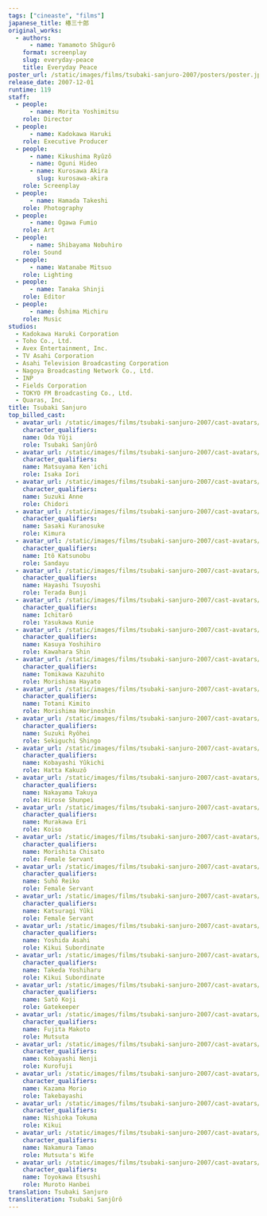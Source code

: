 ```yaml
---
tags: ["cineaste", "films"]
japanese_title: 椿三十郎
original_works:
  - authors:
      - name: Yamamoto Shûgurô
    format: screenplay
    slug: everyday-peace
    title: Everyday Peace
poster_url: /static/images/films/tsubaki-sanjuro-2007/posters/poster.jpg
release_date: 2007-12-01
runtime: 119
staff:
  - people:
      - name: Morita Yoshimitsu
    role: Director
  - people:
      - name: Kadokawa Haruki
    role: Executive Producer
  - people:
      - name: Kikushima Ryûzô
      - name: Oguni Hideo
      - name: Kurosawa Akira
        slug: kurosawa-akira
    role: Screenplay
  - people:
      - name: Hamada Takeshi
    role: Photography
  - people:
      - name: Ogawa Fumio
    role: Art
  - people:
      - name: Shibayama Nobuhiro
    role: Sound
  - people:
      - name: Watanabe Mitsuo
    role: Lighting
  - people:
      - name: Tanaka Shinji
    role: Editor
  - people:
      - name: Ôshima Michiru
    role: Music
studios:
  - Kadokawa Haruki Corporation
  - Toho Co., Ltd.
  - Avex Entertainment, Inc.
  - TV Asahi Corporation
  - Asahi Television Broadcasting Corporation
  - Nagoya Broadcasting Network Co., Ltd.
  - INP
  - Fields Corporation
  - TOKYO FM Broadcasting Co., Ltd.
  - Quaras, Inc.
title: Tsubaki Sanjuro
top_billed_cast:
  - avatar_url: /static/images/films/tsubaki-sanjuro-2007/cast-avatars/yuji-oda-0.jpg
    character_qualifiers:
    name: Oda Yûji
    role: Tsubaki Sanjûrô
  - avatar_url: /static/images/films/tsubaki-sanjuro-2007/cast-avatars/kenichi-matsuyama-0.jpg
    character_qualifiers:
    name: Matsuyama Ken'ichi
    role: Isaka Iori
  - avatar_url: /static/images/films/tsubaki-sanjuro-2007/cast-avatars/anne-suzuki-0.jpg
    character_qualifiers:
    name: Suzuki Anne
    role: Chidori
  - avatar_url: /static/images/films/tsubaki-sanjuro-2007/cast-avatars/kuranosuke-sasaki-0.jpg
    character_qualifiers:
    name: Sasaki Kuranosuke
    role: Kimura
  - avatar_url: /static/images/films/tsubaki-sanjuro-2007/cast-avatars/katsunobu-ito-0.jpg
    character_qualifiers:
    name: Itô Katsunobu
    role: Sandayu
  - avatar_url: /static/images/films/tsubaki-sanjuro-2007/cast-avatars/tsuyoshi-hayashi-0.jpg
    character_qualifiers:
    name: Hayashi Tsuyoshi
    role: Terada Bunji
  - avatar_url: /static/images/films/tsubaki-sanjuro-2007/cast-avatars/ichitaro-0.jpg
    character_qualifiers:
    name: Ichitarô
    role: Yasukawa Kunie
  - avatar_url: /static/images/films/tsubaki-sanjuro-2007/cast-avatars/yoshihiro-kasuya-0.jpg
    character_qualifiers:
    name: Kasuya Yoshihiro
    role: Kawahara Shin
  - avatar_url: /static/images/films/tsubaki-sanjuro-2007/cast-avatars/kazuhito-tomikawa-0.jpg
    character_qualifiers:
    name: Tomikawa Kazuhito
    role: Morishima Hayato
  - avatar_url: /static/images/films/tsubaki-sanjuro-2007/cast-avatars/kimito-totani-0.jpg
    character_qualifiers:
    name: Totani Kimito
    role: Morishima Horinoshin
  - avatar_url: /static/images/films/tsubaki-sanjuro-2007/cast-avatars/ryohei-suzuki-0.jpg
    character_qualifiers:
    name: Suzuki Ryôhei
    role: Sekiguchi Shingo
  - avatar_url: /static/images/films/tsubaki-sanjuro-2007/cast-avatars/yukichi-kobayashi-0.jpg
    character_qualifiers:
    name: Kobayashi Yûkichi
    role: Hatta Kakuzô
  - avatar_url: /static/images/films/tsubaki-sanjuro-2007/cast-avatars/takuya-nakayama-0.jpg
    character_qualifiers:
    name: Nakayama Takuya
    role: Hirose Shunpei
  - avatar_url: /static/images/films/tsubaki-sanjuro-2007/cast-avatars/eri-murakawa-0.jpg
    character_qualifiers:
    name: Murakawa Eri
    role: Koiso
  - avatar_url: /static/images/films/tsubaki-sanjuro-2007/cast-avatars/chisato-morishita-0.jpg
    character_qualifiers:
    name: Morishita Chisato
    role: Female Servant
  - avatar_url: /static/images/films/tsubaki-sanjuro-2007/cast-avatars/reiko-suho-0.jpg
    character_qualifiers:
    name: Suhô Reiko
    role: Female Servant
  - avatar_url: /static/images/films/tsubaki-sanjuro-2007/cast-avatars/yuki-katsuragi-0.jpg
    character_qualifiers:
    name: Katsuragi Yûki
    role: Female Servant
  - avatar_url: /static/images/films/tsubaki-sanjuro-2007/cast-avatars/asahi-yoshida-0.jpg
    character_qualifiers:
    name: Yoshida Asahi
    role: Kikui Subordinate
  - avatar_url: /static/images/films/tsubaki-sanjuro-2007/cast-avatars/yoshiharu-takeda-0.jpg
    character_qualifiers:
    name: Takeda Yoshiharu
    role: Kikui Subordinate
  - avatar_url: /static/images/films/tsubaki-sanjuro-2007/cast-avatars/koji-sato-0.jpg
    character_qualifiers:
    name: Satô Koji
    role: Gatekeeper
  - avatar_url: /static/images/films/tsubaki-sanjuro-2007/cast-avatars/makoto-fujita-0.jpg
    character_qualifiers:
    name: Fujita Makoto
    role: Mutsuta
  - avatar_url: /static/images/films/tsubaki-sanjuro-2007/cast-avatars/nenji-kobayashi-0.jpg
    character_qualifiers:
    name: Kobayashi Nenji
    role: Kurofuji
  - avatar_url: /static/images/films/tsubaki-sanjuro-2007/cast-avatars/morio-kazama-0.jpg
    character_qualifiers:
    name: Kazama Morio
    role: Takebayashi
  - avatar_url: /static/images/films/tsubaki-sanjuro-2007/cast-avatars/tokuma-nishioka-0.jpg
    character_qualifiers:
    name: Nishioka Tokuma
    role: Kikui
  - avatar_url: /static/images/films/tsubaki-sanjuro-2007/cast-avatars/tamao-nakamura-0.jpg
    character_qualifiers:
    name: Nakamura Tamao
    role: Mutsuta's Wife
  - avatar_url: /static/images/films/tsubaki-sanjuro-2007/cast-avatars/etsushi-toyokawa-0.jpg
    character_qualifiers:
    name: Toyokawa Etsushi
    role: Muroto Hanbei
translation: Tsubaki Sanjuro
transliteration: Tsubaki Sanjûrô
---
```

